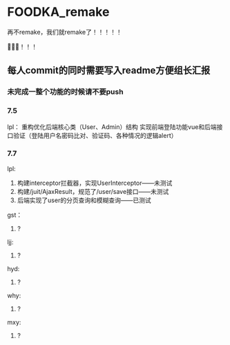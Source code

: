 # FOODKA_remake
再不remake，我们就remake了！！！！！

🐛🐛🐛！！！

## 每人commit的同时需要写入readme方便组长汇报

### 未完成一整个功能的时候请不要push

### 7.5
lpl：
 重构优化后端核心类（User、Admin）结构
 实现前端登陆功能vue和后端接口验证（登陆用户名密码比对、验证码、各种情况的逻辑alert）

### 7.7
lpl:
1. 构建interceptor拦截器，实现UserInterceptor——未测试
2. 构建/juit/AjaxResult，规范了/user/save接口——未测试
3. 后端实现了user的分页查询和模糊查询——已测试

gst：
1. ?

ljj:
1. ?

hyd:
1. ?

why:
1. ?

mxy:
1. ?

